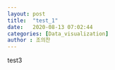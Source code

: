 ```yaml
---
layout: post
title:  "test_1"
date:   2020-08-13 07:02:44
categories: [Data_visualization]
author : 조의찬
---
```



test3